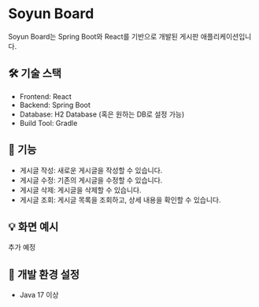 # Soyun Board
Soyun Board는 Spring Boot와 React를 기반으로 개발된 게시판 애플리케이션입니다.
    
## 🛠 기술 스택
* Frontend: React 
* Backend: Spring Boot
* Database: H2 Database (혹은 원하는 DB로 설정 가능)
* Build Tool: Gradle
    
## 🚀 기능
* 게시글 작성: 새로운 게시글을 작성할 수 있습니다.
* 게시글 수정: 기존의 게시글을 수정할 수 있습니다.
* 게시글 삭제: 게시글을 삭제할 수 있습니다.
* 게시글 조회: 게시글 목록을 조회하고, 상세 내용을 확인할 수 있습니다.
  
## 💡 화면 예시
추가 예정

## 🔧 개발 환경 설정
* Java 17 이상
